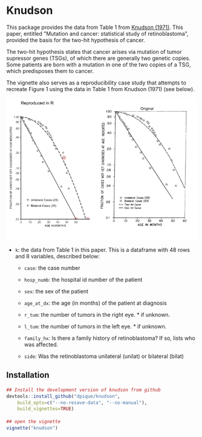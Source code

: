 # Knudson


This package provides the data from Table 1 from [Knudson (1971)](https://doi.org/10.1073/pnas.68.4.820). This paper, entitled "Mutation and cancer: statistical study of retinoblastoma", provided the basis for the two-hit hypothesis of cancer. 

The two-hit hypothesis states that cancer arises via mutation of tumor supressor genes (TSGs), of which there are generally two genetic copies. Some patients are born with a mutation in one of the two copies of a TSG, which predisposes them to cancer.

The vignette also serves as a reproducibility case study that attempts to recreate Figure 1 using the data in Table 1 from Knudson (1971) (see below). 


<img src="./vignettes/fig_orig_repro.png" width="600"/>

* `k`: the data from Table 1 in this paper. This is a dataframe with 48 rows and 8 variables, described below:
    
    * `case`: the case number

    * `hosp_numb`: the hospital id number of the patient

    * `sex`: the sex of the patient

    * `age_at_dx`: the age (in months) of the patient at diagnosis

    * `r_tum`: the number of tumors in the right eye. * if unknown.
    
    * `l_tum`:  the number of tumors in the left eye. * if unknown.
     
    * `family_hx`: Is there a family history of retinoblastoma? If so, lists who was affected.
    * `side`: Was the retinoblastoma unilateral (unilat) or bilateral (bilat)
    
  
## Installation

```R
## Install the development version of knudson from github
devtools::install_github("dpique/knudson",
    build_opts=c("--no-resave-data", "--no-manual"),
    build_vignettes=TRUE)

## open the vignette
vignette("knudson")
```

